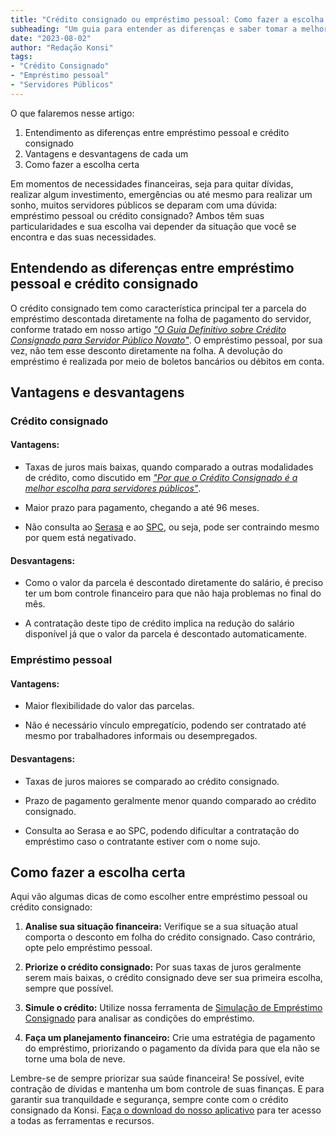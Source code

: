 ```yaml
---
title: "Crédito consignado ou empréstimo pessoal: Como fazer a escolha certa como servidor público"
subheading: "Um guia para entender as diferenças e saber tomar a melhor decisão para a sua saúde financeira"
date: "2023-08-02"
author: "Redação Konsi"
tags:
- "Crédito Consignado"
- "Empréstimo pessoal"
- "Servidores Públicos"
---
```


O que falaremos nesse artigo:
1. Entendimento as diferenças entre empréstimo pessoal e crédito consignado
2. Vantagens e desvantagens de cada um
3. Como fazer a escolha certa

Em momentos de necessidades financeiras, seja para quitar dívidas, realizar algum investimento, emergências ou até mesmo para realizar um sonho, muitos servidores públicos se deparam com uma dúvida: empréstimo pessoal ou crédito consignado? Ambos têm suas particularidades e sua escolha vai depender da situação que você se encontra e das suas necessidades.

## Entendendo as diferenças entre empréstimo pessoal e crédito consignado

O crédito consignado tem como característica principal ter a parcela do empréstimo descontada diretamente na folha de pagamento do servidor, conforme tratado em nosso artigo [*"O Guia Definitivo sobre Crédito Consignado para Servidor Público Novato"*](https://www.konsi.com.br/postagens/o-guia-definitivo-sobre-credito-consignado-para-servidor-publico-novato). O empréstimo pessoal, por sua vez, não tem esse desconto diretamente na folha. A devolução do empréstimo é realizada por meio de boletos bancários ou débitos em conta.

## Vantagens e desvantagens

### Crédito consignado 

#### Vantagens: 

-  Taxas de juros mais baixas, quando comparado a outras modalidades de crédito, como discutido em [*"Por que o Crédito Consignado é a melhor escolha para servidores públicos"*](https://www.konsi.com.br/postagens/por-que-o-credito-consignado-a-melhor-escolha-para-servidores-publicos).

-  Maior prazo para pagamento, chegando a até 96 meses.

-  Não consulta ao [Serasa](https://www.serasa.com.br/) e ao [SPC](https://www.spcbrasil.org.br/), ou seja, pode ser contraindo mesmo por quem está negativado.

#### Desvantagens:

-  Como o valor da parcela é descontado diretamente do salário, é preciso ter um bom controle financeiro para que não haja problemas no final do mês. 

-  A contratação deste tipo de crédito implica na redução do salário disponível já que o valor da parcela é descontado automaticamente.

### Empréstimo pessoal 

#### Vantagens: 

-  Maior flexibilidade do valor das parcelas.

-  Não é necessário vínculo empregatício, podendo ser contratado até mesmo por trabalhadores informais ou desempregados.

#### Desvantagens:

-  Taxas de juros maiores se comparado ao crédito consignado.

-  Prazo de pagamento geralmente menor quando comparado ao crédito consignado.

-  Consulta ao Serasa e ao SPC, podendo dificultar a contratação do empréstimo caso o contratante estiver com o nome sujo.

## Como fazer a escolha certa

Aqui vão algumas dicas de como escolher entre empréstimo pessoal ou crédito consignado:

1. **Analise sua situação financeira:** Verifique se a sua situação atual comporta o desconto em folha do crédito consignado. Caso contrário, opte pelo empréstimo pessoal.

2. **Priorize o crédito consignado:** Por suas taxas de juros geralmente serem mais baixas, o crédito consignado deve ser sua primeira escolha, sempre que possível. 

3. **Simule o crédito:** Utilize nossa ferramenta de [Simulação de Empréstimo Consignado](https://www.konsi.com.br/postagens/simulacao-emprestimo-consignado) para analisar as condições do empréstimo.

4. **Faça um planejamento financeiro:** Crie uma estratégia de pagamento do empréstimo, priorizando o pagamento da dívida para que ela não se torne uma bola de neve. 

Lembre-se de sempre priorizar sua saúde financeira! Se possível, evite contração de dívidas e mantenha um bom controle de suas finanças. E para garantir sua tranquildade e segurança, sempre conte com o crédito consignado da Konsi. [Faça o download do nosso aplicativo](https://www.konsi.com.br/download-app) para ter acesso a todas as ferramentas e recursos.